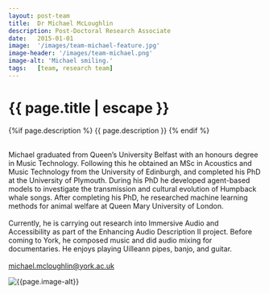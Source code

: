 ```yaml
---
layout: post-team
title:  Dr Michael McLoughlin
description: Post-Doctoral Research Associate
date:   2015-01-01
image:  '/images/team-michael-feature.jpg'
image-header: '/images/team-michael.png'
image-alt: 'Michael smiling.'
tags:   [team, research team]
---
```


<!-- begin hero -->
  <div class="container">
    <div class="row">
      <div class="col col-12">
        <div class="hero2__inner">
          <div class="hero2__left">
            <h1 class="post__title">{{ page.title | escape }}</h1>
          {%if page.description %}
            {{ page.description }}
          {% endif %}
          <br><br>
          <p>Michael graduated from Queen’s University Belfast with an honours degree in Music Technology. Following this he obtained an MSc in Acoustics and Music Technology from the University of Edinburgh, and completed his PhD at the University of Plymouth. During his PhD he developed agent-based models to investigate the transmission and cultural evolution of Humpback whale songs. After completing his PhD, he researched machine learning methods for animal welfare at Queen Mary University of London.
          <br><br>
          Currently, he is carrying out research into Immersive Audio and Accessibility as part of the Enhancing Audio Description II project.  Before coming to York, he composed music and did audio mixing for documentaries. He enjoys playing Uilleann pipes, banjo, and guitar. 
          <br><br>
          <a href = "mailto: michael.mcloughlin@york.ac.uk">michael.mcloughlin@york.ac.uk</a>
          </p>
           </div>
          <div class="hero2__right">
              <img class="lazy" data-src="{{page.image-header}}" alt="{{page.image-alt}}">
        </div>
      </div>
    </div>
  </div>
